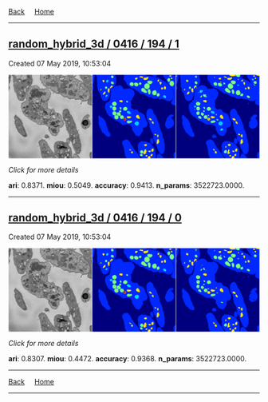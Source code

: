 
[Back](..)&nbsp;&nbsp;&nbsp;&nbsp;&nbsp;[Home](https://leapmanlab.github.io/snapshots)

---

<div class="summary"><a href="1"><h2>random_hybrid_3d / 0416 / 194 / 1</h2></a><p>Created 07 May 2019, 10:53:04
</p><a href="1"><img src="1/media/summary.png" align="center"></a><p>
<i>Click for more details</i>
</p></div>

**ari**: 0.8371. **miou**: 0.5049. **accuracy**: 0.9413. **n_params**: 3522723.0000. 

---

<div class="summary"><a href="0"><h2>random_hybrid_3d / 0416 / 194 / 0</h2></a><p>Created 07 May 2019, 10:53:04
</p><a href="0"><img src="0/media/summary.png" align="center"></a><p>
<i>Click for more details</i>
</p></div>

**ari**: 0.8307. **miou**: 0.4472. **accuracy**: 0.9368. **n_params**: 3522723.0000. 

---

[Back](..)&nbsp;&nbsp;&nbsp;&nbsp;&nbsp;[Home](https://leapmanlab.github.io/snapshots)

---
